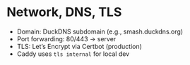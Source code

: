 # Network, DNS, TLS

- Domain: DuckDNS subdomain (e.g., smash.duckdns.org)
- Port forwarding: 80/443 → server
- TLS: Let’s Encrypt via Certbot (production)
- Caddy uses `tls internal` for local dev
